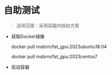 # 自助测试

> 适用范围：采用容器内授权方案

* 获取Docker镜像

  docker pull msbrm/fat_gpu:2023ubuntu18.04

  docker pull msbrm/fat_gpu:2023centos7
  
* 启动容器
